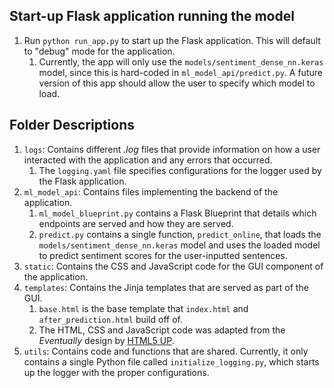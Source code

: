 ## Start-up Flask application running the model
1. Run `python run_app.py` to start up the Flask application. This will default to "debug" mode for the application.
	1. Currently, the app will only use the `models/sentiment_dense_nn.keras` model, since this is hard-coded in `ml_model_api/predict.py`. A future version of this app should allow the user to specify which model to load.


## Folder Descriptions
1. `logs`: Contains different _.log_ files that provide information on how a user interacted with the application and any errors that occurred.
	1. The `logging.yaml` file specifies configurations for the logger used by the Flask application.
2. `ml_model_api`: Contains files implementing the backend of the application.
	1. `ml_model_blueprint.py` contains a Flask Blueprint that details which endpoints are served and how they are served.
	2. `predict.py` contains a single function, `predict_online`, that loads the `models/sentiment_dense_nn.keras` model and uses the loaded model to predict sentiment scores for the user-inputted sentences.
3. `static`: Contains the CSS and JavaScript code for the GUI component of the application.
4. `templates`: Contains the Jinja templates that are served as part of the GUI.
	1. `base.html` is the base template that `index.html` and `after_prediction.html` build off of.
	2. The HTML, CSS and JavaScript code was adapted from the _Eventually_ design by [HTML5 UP](html5up.net).
5. `utils`: Contains code and functions that are shared. Currently, it only contains a single Python file called `initialize_logging.py`, which starts up the logger with the proper configurations.
